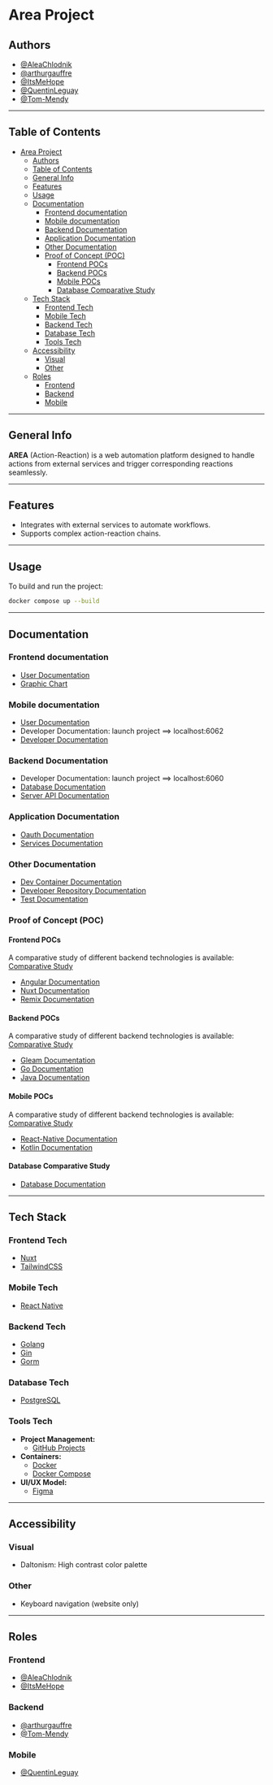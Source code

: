 # Area Project

## Authors

- [@AleaChlodnik](https://www.github.com/AleaChlodnik)
- [@arthurgauffre](https://github.com/arthurgauffre)
- [@ItsMeHope](https://github.com/ItsMeHope)
- [@QuentinLeguay](https://www.github.com/QuentinLeguay)
- [@Tom-Mendy](https://www.github.com/Tom-Mendy)

---

## Table of Contents

- [Area Project](#area-project)
  - [Authors](#authors)
  - [Table of Contents](#table-of-contents)
  - [General Info](#general-info)
  - [Features](#features)
  - [Usage](#usage)
  - [Documentation](#documentation)
    - [Frontend documentation](#frontend-documentation)
    - [Mobile documentation](#mobile-documentation)
    - [Backend Documentation](#backend-documentation)
    - [Application Documentation](#application-documentation)
    - [Other Documentation](#other-documentation)
    - [Proof of Concept (POC)](#proof-of-concept-poc)
      - [Frontend POCs](#frontend-pocs)
      - [Backend POCs](#backend-pocs)
      - [Mobile POCs](#mobile-pocs)
      - [Database Comparative Study](#database-comparative-study)
  - [Tech Stack](#tech-stack)
    - [Frontend Tech](#frontend-tech)
    - [Mobile Tech](#mobile-tech)
    - [Backend Tech](#backend-tech)
    - [Database Tech](#database-tech)
    - [Tools Tech](#tools-tech)
  - [Accessibility](#accessibility)
    - [Visual](#visual)
    - [Other](#other)
  - [Roles](#roles)
    - [Frontend](#frontend)
    - [Backend](#backend)
    - [Mobile](#mobile)

---

## General Info

**AREA** (Action-Reaction) is a web automation platform designed to handle actions from external services and trigger corresponding reactions seamlessly.

---

## Features

- Integrates with external services to automate workflows.
- Supports complex action-reaction chains.

---

## Usage

To build and run the project:

```bash
docker compose up --build
```

---

## Documentation

### Frontend documentation

- [User Documentation](./docs/frontend/userDocFrontend.md)
- [Graphic Chart](./docs/frontend/graphicChart.md)

### Mobile documentation

- [User Documentation](./docs/mobile/userDocMobile.md)
- Developer Documentation: launch project ==> localhost:6062
- [Developer Documentation](./docs/mobile/developerDocMobile.md)

### Backend Documentation

- Developer Documentation: launch project ==> localhost:6060
- [Database Documentation](./docs/backend/databaseDoc.md)
- [Server API Documentation](./docs/backend/serverApiDoc.md)

### Application Documentation

- [Oauth Documentation](./docs/app/oauthDoc.md)
- [Services Documentation](./docs/app/servicesDoc.md)

### Other Documentation

- [Dev Container Documentation](./docs/other/devContainerDoc.md)
- [Developer Repository Documentation](./docs/other/developerDocRepo.md)
- [Test Documentation](./docs/other/testDoc.md)

### Proof of Concept (POC)

#### Frontend POCs

A comparative study of different backend technologies is available:
[Comparative Study](poc/frontend/README.md)

- [Angular Documentation](poc/frontend/angular/README.md)
- [Nuxt Documentation](poc/frontend/nuxt/README.md)
- [Remix Documentation](poc/frontend/remix/README.md)

#### Backend POCs

A comparative study of different backend technologies is available:
[Comparative Study](poc/backend/README.md)

- [Gleam Documentation](poc/backend/gleam/doc.md)
- [Go Documentation](poc/backend/go/doc.md)
- [Java Documentation](poc/backend/java/doc.md)

#### Mobile POCs

A comparative study of different backend technologies is available:
[Comparative Study](poc/mobile/)

- [React-Native Documentation](poc/mobile/react-native/README.md)
- [Kotlin Documentation](poc/mobile/kotlin/Kotlin.md)

#### Database Comparative Study

- [Database Documentation](poc/comparativeStudyDatabase.md)

---

## Tech Stack

### Frontend Tech

- [Nuxt](https://nuxt.com/)
- [TailwindCSS](https://tailwindcss.com/)

### Mobile Tech

- [React Native](https://reactnative.dev/)

### Backend Tech

- [Golang](https://golang.google.cn/)
- [Gin](https://gin-gonic.com)
- [Gorm](https://gorm.io/)

### Database Tech

- [PostgreSQL](https://www.postgresql.org/)

### Tools Tech

- **Project Management:**
  - [GitHub Projects](https://docs.github.com/en/issues/planning-and-tracking-with-projects/learning-about-projects/about-projects)
- **Containers:**
  - [Docker](https://www.docker.com/)
  - [Docker Compose](https://docs.docker.com/compose/)
- **UI/UX Model:**
  - [Figma](https://www.figma.com)

---

## Accessibility

### Visual

- Daltonism: High contrast color palette

### Other

- Keyboard navigation (website only)

---

## Roles

### Frontend

- [@AleaChlodnik](https://www.github.com/AleaChlodnik)
- [@ItsMeHope](https://github.com/ItsMeHope)

### Backend

- [@arthurgauffre](https://github.com/arthurgauffre)
- [@Tom-Mendy](https://www.github.com/Tom-Mendy)

### Mobile

- [@QuentinLeguay](https://www.github.com/QuentinLeguay)
